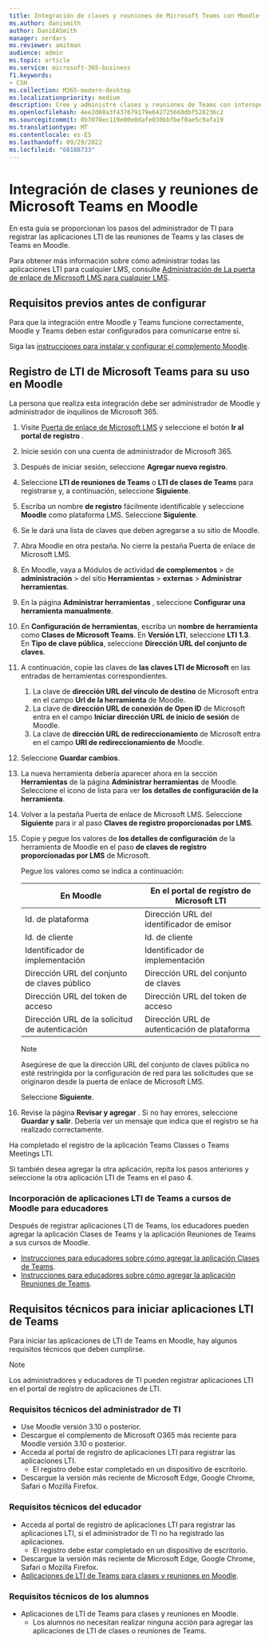 ```yaml
---
title: Integración de clases y reuniones de Microsoft Teams con Moodle
ms.author: danismith
author: DaniEASmith
manager: serdars
ms.reviewer: amitman
audience: admin
ms.topic: article
ms.service: microsoft-365-business
f1.keywords:
- CSH
ms.collection: M365-modern-desktop
ms.localizationpriority: medium
description: Cree y administre clases y reuniones de Teams con interoperabilidad de Herramientas de aprendizaje de Microsoft OneDrive para Moodle.
ms.openlocfilehash: 4ee2d08a3f437679179e642725660dbf528236c2
ms.sourcegitcommit: 0b7070ec119e00e0dafe030bbfbef0ae5c9afa19
ms.translationtype: MT
ms.contentlocale: es-ES
ms.lasthandoff: 09/29/2022
ms.locfileid: "68188733"
---
```

# <a name="integrate-microsoft-teams-classes-and-meetings-within-moodle"></a>Integración de clases y reuniones de Microsoft Teams en Moodle

En esta guía se proporcionan los pasos del administrador de TI para registrar las aplicaciones LTI de las reuniones de Teams y las clases de Teams en Moodle.

Para obtener más información sobre cómo administrar todas las aplicaciones LTI para cualquier LMS, consulte [Administración de La puerta de enlace de Microsoft LMS para cualquier LMS](manage-microsoft-one-lti.md).

## <a name="prerequisites-before-set-up"></a>Requisitos previos antes de configurar

Para que la integración entre Moodle y Teams funcione correctamente, Moodle y Teams deben estar configurados para comunicarse entre sí.

Siga las [instrucciones para instalar y configurar el complemento Moodle](moodle-plugin-configuration.md).

## <a name="register-microsoft-teams-lti-for-use-in-moodle"></a>Registro de LTI de Microsoft Teams para su uso en Moodle

La persona que realiza esta integración debe ser administrador de Moodle y administrador de inquilinos de Microsoft 365.

1. Visite [Puerta de enlace de Microsoft LMS](https://lti.microsoft.com/) y seleccione el botón **Ir al portal de registro** .

2. Inicie sesión con una cuenta de administrador de Microsoft 365.

3. Después de iniciar sesión, seleccione **Agregar nuevo registro**.

4. Seleccione **LTI de reuniones de Teams** o **LTI de clases de Teams** para registrarse y, a continuación, seleccione **Siguiente**.

5. Escriba un nombre **de registro** fácilmente identificable y seleccione **Moodle** como plataforma LMS. Seleccione **Siguiente**.

6. Se le dará una lista de claves que deben agregarse a su sitio de Moodle.

7. Abra Moodle en otra pestaña. No cierre la pestaña Puerta de enlace de Microsoft LMS.

8. En Moodle, vaya a Módulos de actividad **de complementos** >  de **administración** >  del sitio **Herramientas** > **externas** > **Administrar herramientas**.

9. En la página **Administrar herramientas** , seleccione **Configurar una herramienta manualmente**.

10. En **Configuración de herramientas**, escriba un **nombre de herramienta** como **Clases de Microsoft Teams**. En **Versión LTI**, seleccione **LTI 1.3**. En **Tipo de clave pública**, seleccione **Dirección URL del conjunto de claves**.

11. A continuación, copie las claves de **las claves LTI de Microsoft** en las entradas de herramientas correspondientes.
    1. La clave de **dirección URL del vínculo de destino** de Microsoft entra en el campo **Url de la herramienta** de Moodle.
    1. La clave de **dirección URL de conexión de Open ID** de Microsoft entra en el campo **Iniciar dirección URL de inicio de sesión** de Moodle.
    1. La clave de **dirección URL de redireccionamiento** de Microsoft entra en el campo **URI de redireccionamiento de** Moodle.

12. Seleccione **Guardar cambios**.

13. La nueva herramienta debería aparecer ahora en la sección **Herramientas** de la página **Administrar herramientas** de Moodle. Seleccione el icono de lista para ver **los detalles de configuración de la herramienta**.

14. Volver a la pestaña Puerta de enlace de Microsoft LMS. Seleccione **Siguiente** para ir al paso **Claves de registro proporcionadas por LMS**.

15. Copie y pegue los valores de **los detalles de configuración** de la herramienta de Moodle en el paso **de claves de registro proporcionadas por LMS** de Microsoft.

    Pegue los valores como se indica a continuación:

    | En Moodle | En el portal de registro de Microsoft LTI |
    | --------- | ------------------------------------ |
    | Id. de plataforma | Dirección URL del identificador de emisor |
    | Id. de cliente | Id. de cliente |
    | Identificador de implementación | Identificador de implementación |
    | Dirección URL del conjunto de claves público | Dirección URL del conjunto de claves |
    | Dirección URL del token de acceso | Dirección URL del token de acceso |
    | Dirección URL de la solicitud de autenticación | Dirección URL de autenticación de plataforma |

    >[!NOTE]
    > Asegúrese de que la dirección URL del conjunto de claves pública no esté restringida por la configuración de red para las solicitudes que se originaron desde la puerta de enlace de Microsoft LMS.

    Seleccione **Siguiente**.

16. Revise la página **Revisar y agregar** . Si no hay errores, seleccione **Guardar y salir**. Debería ver un mensaje que indica que el registro se ha realizado correctamente.

Ha completado el registro de la aplicación Teams Classes o Teams Meetings LTI.

Si también desea agregar la otra aplicación, repita los pasos anteriores y seleccione la otra aplicación LTI de Teams en el paso 4.

### <a name="add-teams-lti-apps-to-educators-moodle-courses"></a>Incorporación de aplicaciones LTI de Teams a cursos de Moodle para educadores

Después de registrar aplicaciones LTI de Teams, los educadores pueden agregar la aplicación Clases de Teams y la aplicación Reuniones de Teams a sus cursos de Moodle.

- [Instrucciones para educadores sobre cómo agregar la aplicación Clases de Teams](https://support.microsoft.com/topic/use-microsoft-teams-classes-in-your-lms-ac6a1e34-32f7-45e6-b83e-094185a1e78a).
- [Instrucciones para educadores sobre cómo agregar la aplicación Reuniones de Teams](https://support.microsoft.com/topic/use-microsoft-teams-meetings-in-your-lms-11b6095d-f90b-42b9-ab77-4dcff2bb3b76).

## <a name="technical-requirements-to-launch-teams-lti-apps"></a>Requisitos técnicos para iniciar aplicaciones LTI de Teams

Para iniciar las aplicaciones de LTI de Teams en Moodle, hay algunos requisitos técnicos que deben cumplirse.

> [!NOTE]
> Los administradores y educadores de TI pueden registrar aplicaciones LTI en el portal de registro de aplicaciones de LTI.

### <a name="it-admin-technical-requirements"></a>Requisitos técnicos del administrador de TI

- Use Moodle versión 3.10 o posterior.
- Descargue el complemento de Microsoft O365 más reciente para Moodle versión 3.10 o posterior.
- Acceda al portal de registro de aplicaciones LTI para registrar las aplicaciones LTI.
  - El registro debe estar completado en un dispositivo de escritorio.
- Descargue la versión más reciente de Microsoft Edge, Google Chrome, Safari o Mozilla Firefox.

### <a name="educator-technical-requirements"></a>Requisitos técnicos del educador

- Acceda al portal de registro de aplicaciones LTI para registrar las aplicaciones LTI, si el administrador de TI no ha registrado las aplicaciones.
  - El registro debe estar completado en un dispositivo de escritorio.
- Descargue la versión más reciente de Microsoft Edge, Google Chrome, Safari o Mozilla Firefox.
- [Aplicaciones de LTI de Teams para clases y reuniones en Moodle](#add-teams-lti-apps-to-educators-moodle-courses).

### <a name="student-technical-requirements"></a>Requisitos técnicos de los alumnos

- Aplicaciones de LTI de Teams para clases y reuniones en Moodle.
  - Los alumnos no necesitan realizar ninguna acción para agregar las aplicaciones de LTI de clases o reuniones de Teams.
